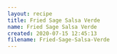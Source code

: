 ```yaml
---
layout: recipe
title: Fried Sage Salsa Verde
name: Fried Sage Salsa Verde
created: 2020-07-15 12:45:13
filename: Fried-Sage-Salsa-Verde
---
```

